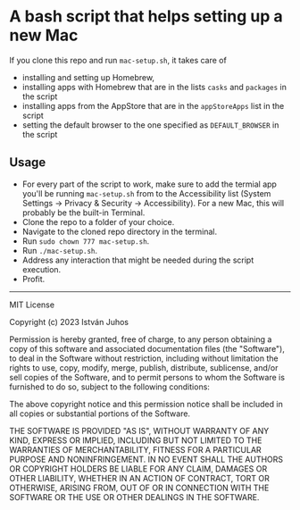 # A bash script that helps setting up a new Mac

If you clone this repo and run `mac-setup.sh`, it takes care of 
- installing and setting up Homebrew,
- installing apps with Homebrew that are in the lists `casks` and `packages` in the script
- installing apps from the AppStore that are in the `appStoreApps` list in the script
- setting the default browser to the one specified as `DEFAULT_BROWSER` in the script

## Usage

- For every part of the script to work, make sure to add the termial app you'll be running `mac-setup.sh` from to the Accessibility list (System Settings -> Privacy & Security -> Accessibility). For a new Mac, this will probably be the built-in Terminal.
- Clone the repo to a folder of your choice.
- Navigate to the cloned repo directory in the terminal.
- Run `sudo chown 777 mac-setup.sh`.
- Run `./mac-setup.sh`.
- Address any interaction that might be needed during the script execution.
- Profit.

---

MIT License

Copyright (c) 2023 István Juhos

Permission is hereby granted, free of charge, to any person obtaining a copy
of this software and associated documentation files (the "Software"), to deal
in the Software without restriction, including without limitation the rights
to use, copy, modify, merge, publish, distribute, sublicense, and/or sell
copies of the Software, and to permit persons to whom the Software is
furnished to do so, subject to the following conditions:

The above copyright notice and this permission notice shall be included in all
copies or substantial portions of the Software.

THE SOFTWARE IS PROVIDED "AS IS", WITHOUT WARRANTY OF ANY KIND, EXPRESS OR
IMPLIED, INCLUDING BUT NOT LIMITED TO THE WARRANTIES OF MERCHANTABILITY,
FITNESS FOR A PARTICULAR PURPOSE AND NONINFRINGEMENT. IN NO EVENT SHALL THE
AUTHORS OR COPYRIGHT HOLDERS BE LIABLE FOR ANY CLAIM, DAMAGES OR OTHER
LIABILITY, WHETHER IN AN ACTION OF CONTRACT, TORT OR OTHERWISE, ARISING FROM,
OUT OF OR IN CONNECTION WITH THE SOFTWARE OR THE USE OR OTHER DEALINGS IN THE
SOFTWARE.

